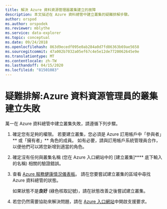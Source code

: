 ```yaml
---
title: 解決 Azure 資料資源管理器叢集建立的故障
description: 本文描述在 Azure 資料總管中建立叢集的疑難排解步驟。
author: orspod
ms.author: orspodek
ms.reviewer: mblythe
ms.service: data-explorer
ms.topic: conceptual
ms.date: 09/24/2018
ms.openlocfilehash: 863d9ecedf095e0ab284a0d7fd86363b69ae5658
ms.sourcegitcommit: 47a002b7032a05ef67c4e5e12de7720062645e9e
ms.translationtype: MT
ms.contentlocale: zh-TW
ms.lasthandoff: 04/15/2020
ms.locfileid: "81501083"
---
```

# <a name="troubleshoot-failed-cluster-creation-of-azure-data-explorer"></a>疑難排解:Azure 資料資源管理員的叢集建立失敗

萬一在 Azure 資料總管中建立叢集失敗，請遵循下列步驟。

1. 確定您有足夠的權限。 若要建立叢集，您必須是 Azure 訂用帳戶中「參與者」** 或「擁有者」** 角色的成員。 如有必要，請與訂用帳戶系統管理員合作，以便他們可以將您新增到適當的角色。

1. 確定沒有任何與叢集名稱 (您在 Azure 入口網站中的 [建立叢集]**** 底下輸入的名稱) 相關的驗證錯誤。

1. 查看 [Azure 服務健康情況儀表板](https://azure.microsoft.com/status/)。 請在您要嘗試建立叢集的區域中尋找 Azure 資料總管的狀態。

    如果狀態不是**良好** (綠色核取記號)，請在狀態改善之後嘗試建立叢集。

1. 若您仍然需要協助來解決問題，請在 [Azure 入口網站](https://portal.azure.com/#blade/Microsoft_Azure_Support/HelpAndSupportBlade/overview)中開啟支援要求。
